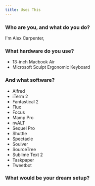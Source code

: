 ```yaml
---
title: Uses This
---
```


### Who are you, and what do you do?

I'm Alex Carpenter,

### What hardware do you use?
- 13-inch Macbook Air
- Microsoft Sculpt Ergonomic Keyboard

### And what software?

- Alfred
- iTerm 2
- Fantastical 2
- Flux
- Focus
- Mamp Pro
- nvALT
- Sequel Pro
- Shuttle
- Spectacle
- Soulver
- SourceTree
- Sublime Text 2
- Taskpaper
- Tweetbot

### What would be your dream setup?